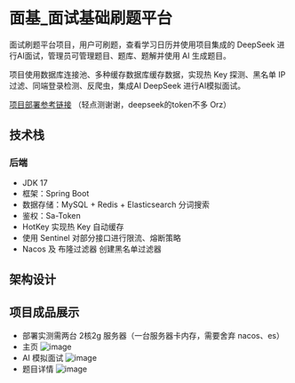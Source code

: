 # 面基_面试基础刷题平台
面试刷题平台项目，用户可刷题，查看学习日历并使用项目集成的 DeepSeek 进行AI面试，管理员可管理题目、题库、题解并使用 AI 生成题目。

项目使用数据库连接池、多种缓存数据库缓存数据，实现热 Key 探测、黑名单 IP 过滤、同端登录检测、反爬虫，集成AI DeepSeek 进行AI模拟面试。

[项目部署参考链接](http://62.234.35.98/) （轻点测谢谢，deepseek的token不多 Orz）
## 技术栈
### 后端
- JDK 17
- 框架：Spring Boot
- 数据存储：MySQL + Redis + Elasticsearch 分词搜索
- 鉴权：Sa-Token
- HotKey 实现热 Key 自动缓存
- 使用 Sentinel 对部分接口进行限流、熔断策略
- Nacos 及 布隆过滤器 创建黑名单过滤器

## 架构设计


## 项目成品展示
- 部署实测需两台 2核2g 服务器（一台服务器卡内存，需要舍弃 nacos、es）
- 主页
![image](https://github.com/user-attachments/assets/f6b42b44-348e-4545-b65d-3a92867aae48)
- AI 模拟面试
![image](https://github.com/user-attachments/assets/1638b2a5-6ebf-497c-ad8d-512c74194cbf)
- 题目详情
![image](https://github.com/user-attachments/assets/456142e6-0dbb-4008-8dbc-b3cfcf855153)

